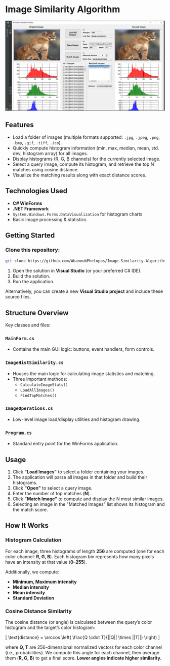 # Image Similarity Algorithm

![Run Example](ImageSimilarity/assets/run-example.png)


## Features
- Load a folder of images (multiple formats supported: `.jpg`, `.jpeg`, `.png`, `.bmp`, `.gif`, `.tiff`, `.ico`).
- Quickly compute histogram information (min, max, median, mean, std. dev, histogram array) for all images.
- Display histograms (R, G, B channels) for the currently selected image.
- Select a query image, compute its histogram, and retrieve the top N matches using cosine distance.
- Visualize the matching results along with exact distance scores.

## Technologies Used
- **C# WinForms**
- **.NET Framework** 
- `System.Windows.Forms.DataVisualization` for histogram charts
- Basic image processing & statistics

## Getting Started
### Clone this repository:
```sh
git clone https://github.com/AbanoubPhelopos/Image-Similarity-Algorithm.git
```

1. Open the solution in **Visual Studio** (or your preferred C# IDE).
2. Build the solution.
3. Run the application.

Alternatively, you can create a new **Visual Studio project** and include these source files.

## Structure Overview
Key classes and files:

### `MainForm.cs`
- Contains the main GUI logic: buttons, event handlers, form controls.

### `ImageHistSimilarity.cs`
- Houses the main logic for calculating image statistics and matching.
- Three important methods:
  - `CalculateImageStats()`
  - `LoadAllImages()`
  - `FindTopMatches()`

### `ImageOperations.cs`
- Low-level image load/display utilities and histogram drawing.

### `Program.cs`
- Standard entry point for the WinForms application.

## Usage
1. Click **"Load Images"** to select a folder containing your images.
2. The application will parse all images in that folder and build their histograms.
3. Click **"Open"** to select a query image.
4. Enter the number of top matches (**N**).
5. Click **"Match Image"** to compute and display the N most similar images.
6. Selecting an image in the "Matched Images" list shows its histogram and the match score.

## How It Works
### Histogram Calculation
For each image, three histograms of length **256** are computed (one for each color channel: **R, G, B**). Each histogram bin represents how many pixels have an intensity at that value (**0–255**).

Additionally, we compute:
- **Minimum, Maximum intensity**
- **Median intensity**
- **Mean intensity**
- **Standard Deviation**

### Cosine Distance Similarity
The cosine distance (or angle) is calculated between the query’s color histogram and the target’s color histogram:

[ \text{distance} = \arccos \left( \frac{Q \cdot T}{||Q|| \times ||T||} \right) ]

where **Q, T** are 256-dimensional normalized vectors for each color channel (i.e., probabilities). We compute this angle for each channel, then average them (**R, G, B**) to get a final score. **Lower angles indicate higher similarity.**
